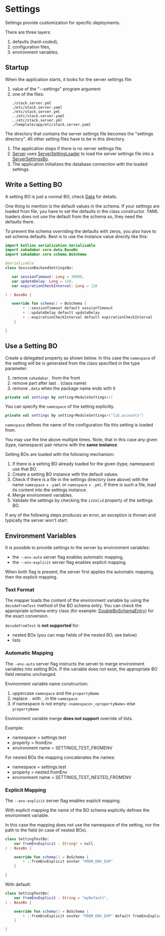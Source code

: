 # Settings

Settings provide customization for specific deployments.

There are three layers:

1. defaults (hard-coded),
1. configuration files,
1. environment variables.

## Startup

When the application starts, it looks for the server settings file:

1. value of the "--settings" program argument
2. one of the files:

```
   ./stack.server.yml
   ./etc/stack.server.yaml
   ./etc/stack.server.yml
   ../etc/stack.server.yaml
   ../etc/stack.server.yml
   ./template/app/etc/stack.server.yaml
```

The directory that contains the server settings file becomes the
"settings directory". All other setting files have to be in this directory.

1. The application stops if there is no server settings file.
1. [Server](/core/core/src/jvmMain/kotlin/zakadabar/core/server/Server.kt) uses 
   [ServerSettingLoader](/core/core/src/jvmMain/kotlin/zakadabar/core/server/ServerSettingLoader.kt) 
   to load the server settings file into a
   [ServerSettingsBo](/core/core/src/commonMain/kotlin/zakadabar/core/server/ServerSettingsBo.kt).
1. The application initializes the database connection with the loaded settings.

## Write a Setting BO

A setting BO is just a normal BO, check [Data](../common/Data.md) for details.

One thing to mention is the default values in the schema. If your settings are loaded 
from file, you have to set the defaults in the class constructor. YAML loaders does 
not use the default from the schema so, they need the defaults there.

To prevent the schema overriding the defaults with zeros, you also have to set schema
defaults. Best is to use the instance value directly like this:

```kotlin
import kotlinx.serialization.Serializable
import zakadabar.core.data.BaseBo
import zakadabar.core.schema.BoSchema

@Serializable
class SessionBackendSettingsBo(

   var sessionTimeout: Long = 30000,
   var updateDelay: Long = 120,
   var expirationCheckInterval: Long = 120

) : BaseBo {

   override fun schema() = BoSchema {
        + ::sessionTimeout default sessionTimeout
        + ::updateDelay default updateDelay
        + ::expirationCheckInterval default expirationCheckInterval
    }

}
```

## Use a Setting BO

Create a delegated property as shown below. In this case the `namespace` of the
setting will be is generated from the class specified in the type parameter:

1. remove `zakadabar.` from the front
1. remove part after last `.` (class name)
1. remove `.data` when the package name ends with it


```kotlin
private val settings by setting<ModuleSettings>()
```

You can specify the `namespace` of the setting explicitly.

```kotlin
private val settings by setting<ModuleSettings>("lib.accounts")
```

`namespace` defines the name of the configuration file this setting is loaded from.

You may use the line above multiple times. Note, that in this case any given (type, namespace)
pair returns with the **same instance**.

Setting BOs are loaded with the following mechanism:

1. If there is a setting BO already loaded for the given (type, namespace) use that BO.
1. Create a setting BO instance with the default values.
1. Check if there is a file in the settings directory (see above) with the name `namespace` + `.yaml` or
   `namespace` + `.yml`. If there is such a file, load its content into the settings instance.
1. Merge environment variables.   
1. Validate the settings by checking the `isValid` property of the settings BO.

If any of the following steps produces an error, an exception is thrown and typically the server won't start.

## Environment Variables

It is possible to provide settings to the server by environment variables:

- the `--env-auto` server flag enables automatic mapping,
- the `--env-explicit` server flag enables explicit mapping.

When both flag is present, the server first applies the automatic mapping,
then the explicit mapping.

### Text Format

The mapper loads the content of the environment variable by using the
`decodeFromText` method of the BO schema entry. You can check the
appropriate schema entry class (for example:
[DoubleBoSchemaEntry](/core/core/src/commonMain/kotlin/zakadabar/core/schema/entries/DoubleBoSchemaEntry.kt))
for the exact conversion.

`decodeFromText` is **not supported** for:

- nested BOs (you can map fields of the nested BO, see below)
- lists

### Automatic Mapping

The`--env-auto` server flag instructs the server to merge environment variables 
into setting BOs. If the variable does not exist, the appropriate BO field 
remains unchanged.

Environment variable name construction:

1. uppercase `namespace` and the `propertyName`
1. replace `.` with `_` in the `namespace`
1. if namespace is not empty: `<namespace>_<propertyName>` else `propertyName`

Environment variable merge **does not support** override of lists.

Example:

- namespace = settings.test
- property = fromEnv
- environment name = SETTINGS_TEST_FROMENV
  
For nested BOs the mapping concatenates the names:
   
- namespace = settings.test
- property = nested.fromEnv
- environment name = SETTINGS_TEST_NESTED_FROMENV

### Explicit Mapping

The `--env-explicit` server flag enables explicit mapping.

With explicit mapping the name of the BO schema explicitly defines the environment variable.

In this case the mapping does not use the namespace of the setting, nor the
path to the field (in case of nested BOs).

```kotlin
class SettingTestBo(
    var fromEnvExplicit : String? = null,
) : BaseBo {

    override fun schema() = BoSchema {
        + ::fromEnvExplicit envVar "FROM_ENV_EXP"
    }

}
```

With default:

```kotlin
class SettingTestBo(
    var fromEnvExplicit : String = "myDefault",
) : BaseBo {

    override fun schema() = BoSchema {
        + ::fromEnvExplicit envVar "FROM_ENV_EXP" default fromEnvExplicit
    }

}
```

